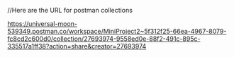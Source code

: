 //Here are the URL for postman collections

https://universal-moon-539349.postman.co/workspace/MiniProject2~5f312f25-66ea-4967-8079-fc8cd2c600d0/collection/27693974-9558ed0e-88f2-491c-895c-335517a1ff38?action=share&creator=27693974
